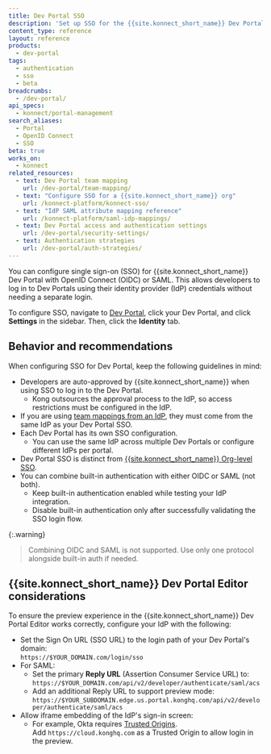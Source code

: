 ```yaml
---
title: Dev Portal SSO
description: 'Set up SSO for the {{site.konnect_short_name}} Dev Portal using OpenID Connect (OIDC) or SAML.'
content_type: reference
layout: reference
products:
  - dev-portal
tags:
  - authentication
  - sso
  - beta
breadcrumbs:
  - /dev-portal/
api_specs:
  - konnect/portal-management
search_aliases:
  - Portal
  - OpenID Connect
  - SSO
beta: true
works_on:
  - konnect
related_resources:
  - text: Dev Portal team mapping
    url: /dev-portal/team-mapping/
  - text: "Configure SSO for a {{site.konnect_short_name}} org"
    url: /konnect-platform/konnect-sso/
  - text: "IdP SAML attribute mapping reference"
    url: /konnect-platform/saml-idp-mappings/
  - text: Dev Portal access and authentication settings
    url: /dev-portal/security-settings/
  - text: Authentication strategies
    url: /dev-portal/auth-strategies/
---
```


You can configure single sign-on (SSO) for {{site.konnect_short_name}} Dev Portal with OpenID Connect (OIDC) or SAML.
This allows developers to log in to Dev Portals using their identity provider (IdP) credentials without needing a separate login. 

To configure SSO, navigate to [Dev Portal](https://cloud.konghq.com/portals/), click your Dev Portal, and click **Settings** in the sidebar. Then, click the **Identity** tab.

## Behavior and recommendations

When configuring SSO for Dev Portal, keep the following guidelines in mind:

* Developers are auto-approved by {{site.konnect_short_name}} when using SSO to log in to the Dev Portal.
  * Kong outsources the approval process to the IdP, so access restrictions must be configured in the IdP.
* If you are using [team mappings from an IdP](/dev-portal/team-mapping/), they must come from the same IdP as your Dev Portal SSO.
* Each Dev Portal has its own SSO configuration.
  * You can use the same IdP across multiple Dev Portals or configure different IdPs per portal.
* Dev Portal SSO is distinct from [{{site.konnect_short_name}} Org-level SSO](/konnect-authentication/).
* You can combine built-in authentication with either OIDC or SAML (not both).
  * Keep built-in authentication enabled while testing your IdP integration.
  * Disable built-in authentication only after successfully validating the SSO login flow.

{:.warning}
> Combining OIDC and SAML is not supported. Use only one protocol alongside built-in auth if needed.

## {{site.konnect_short_name}} Dev Portal Editor considerations

To ensure the preview experience in the {{site.konnect_short_name}} Dev Portal Editor works correctly, configure your IdP with the following:

* Set the Sign On URL (SSO URL) to the login path of your Dev Portal's domain:  
  `https://$YOUR_DOMAIN.com/login/sso`
* For SAML:
  * Set the primary **Reply URL** (Assertion Consumer Service URL) to:  
    `https://$YOUR_DOMAIN.com/api/v2/developer/authenticate/saml/acs`
  * Add an additional Reply URL to support preview mode:  
    `https://$YOUR_SUBDOMAIN.edge.us.portal.konghq.com/api/v2/developer/authenticate/saml/acs`
* Allow iframe embedding of the IdP's sign-in screen:
  * For example, Okta requires [Trusted Origins](https://help.okta.com/en-us/content/topics/api/trusted-origins-iframe.htm).  
    Add `https://cloud.konghq.com` as a Trusted Origin to allow login in the preview.


